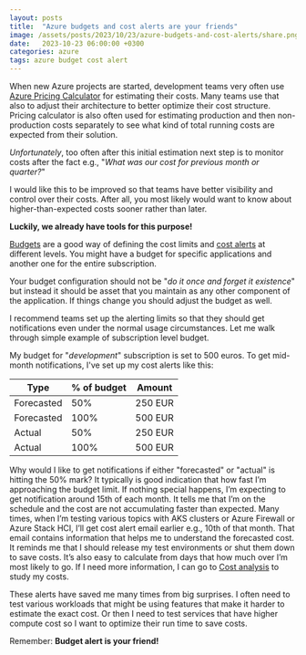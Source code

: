 ```yaml
---
layout: posts
title:  "Azure budgets and cost alerts are your friends"
image: /assets/posts/2023/10/23/azure-budgets-and-cost-alerts/share.png
date:   2023-10-23 06:00:00 +0300
categories: azure
tags: azure budget cost alert
---
```

When new Azure projects are started, development teams very
often use [Azure Pricing Calculator](https://azure.microsoft.com/en-us/pricing/calculator/) 
for estimating their costs. 
Many teams use that also to adjust their architecture to better
optimize their cost structure. 
Pricing calculator is also often used for estimating production
and then non-production costs separately to see what kind
of total running costs are expected from their solution. 

_Unfortunately_, too often after this initial estimation
next step is to monitor costs after the fact e.g., 
"_What was our cost for previous month or quarter?_"

I would like this to be improved so that teams
have better  visibility and control over their costs.
After all, you most likely would want to know about 
higher-than-expected costs sooner rather than later.

**Luckily, we already have tools for this purpose!**

[Budgets](https://learn.microsoft.com/en-us/azure/cost-management-billing/costs/tutorial-acm-create-budgets) 
are a good way of defining the cost limits
and [cost alerts](https://learn.microsoft.com/en-us/azure/cost-management-billing/costs/cost-mgt-alerts-monitor-usage-spending) 
at different levels.
You might have a budget for specific applications
and another one for the entire subscription. 

Your budget configuration should not be 
"_do it once and forget it existence_" but instead 
it should be asset that you maintain as
any other component of the application. 
If things change you should adjust the budget as well. 

I recommend teams set up the alerting limits so
that they should get notifications even under
the normal usage circumstances. 
Let me walk through simple example of subscription level budget.

My budget for "_development_" subscription is set to 500 euros. 
To get mid-month notifications, I've set up my cost alerts like this:

| Type       | % of budget | Amount | 
| ---------- | ----------- | ------ |
| Forecasted | 50%         | 250 EUR |
| Forecasted | 100%        | 500 EUR |
| Actual     | 50%         | 250 EUR |
| Actual     | 100%        | 500 EUR |

Why would I like to get notifications if either "forecasted" or "actual"
is hitting the 50% mark?
It typically is good indication that how fast I’m approaching the budget limit. 
If nothing special happens, I’m expecting to get notification around 15th of each month.
It tells me that I’m on the schedule and the cost are not accumulating faster than expected.
Many times, when I’m testing various topics with AKS clusters or Azure Firewall or Azure Stack HCI,
I’ll get cost alert email earlier e.g., 10th of that month. 
That email contains information that helps me to understand the forecasted cost.
It reminds me that I should release my test environments or shut them down to save costs.
It’s also easy to calculate from days that how much over I’m most likely to go.
If I need more information, I can go to [Cost analysis](https://learn.microsoft.com/en-us/azure/cost-management-billing/costs/reporting-get-started#cost-analysis) to study my costs.

These alerts have saved me many times from big surprises. 
I often need to test various workloads that might be using features
that make it harder to estimate the exact cost.
Or then I need to test services that have higher compute cost so I want to optimize their run time to save costs.

Remember: **Budget alert is your friend!**
